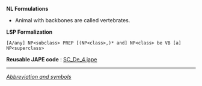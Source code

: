 __NL Formulations__ 



* Animal with backbones are called vertebrates.


  

__LSP Formalization__ 




```
[A/any] NP<subclass> PREP [(NP<class>,)* and] NP<class> be VB [a] NP<superclass>

```


__Reusable JAPE code__ 
 :
 [SC\_De\_4.jape](../images/b/b7/SC_De_4.jape "SC De 4.jape") 





---



_[Abbreviation and symbols](../../Community/LSPSymbols "Community:LSPSymbols")_